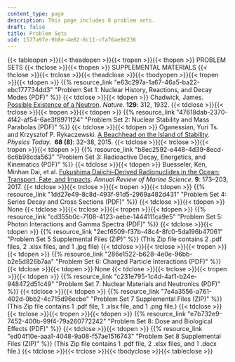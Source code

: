 ```yaml
---
content_type: page
description: This page includes 8 problem sets.
draft: false
title: Problem Sets
uid: 1577a97e-9b8e-4e82-8c11-cfa76ae9d236
---
```

{{< tableopen >}}{{< theadopen >}}{{< tropen >}}{{< thopen >}}
PROBLEM SETS
{{< thclose >}}{{< thopen >}}
SUPPLEMENTAL MATERIALS
{{< thclose >}}{{< trclose >}}{{< theadclose >}}{{< tbodyopen >}}{{< tropen >}}{{< tdopen >}}
{{% resource_link "e63c297a-1a67-46a5-ba22-ebc177734dd3" "Problem Set 1: Nuclear History, Reactions, and Decay Modes (PDF)" %}}
{{< tdclose >}}{{< tdopen >}}
Chadwick, James. [Possible Existence of a Neutron](https://www.nature.com/articles/129312a0). *Nature*. **129**: 312, 1932.
{{< tdclose >}}{{< trclose >}}{{< tropen >}}{{< tdopen >}}
{{% resource_link "47618dab-2370-4f42-af54-6ae3f8971f24" "Problem Set 2: Nuclear Stability and Mass Parabolas (PDF)" %}}
{{< tdclose >}}{{< tdopen >}}
Oganessian, Yuri Ts. and Krzysztof P. Rykaczewski. [A Beachhead on the Island of Stability](https://pubs.aip.org/physicstoday/article/68/8/32/415286/A-beachhead-on-the-island-of-stabilityRecent). *Physics Today.*  **68 (8)**: 32–38, 2015.
{{< tdclose >}}{{< trclose >}}{{< tropen >}}{{< tdopen >}}
{{% resource_link "b8ec2592-e448-4d39-8ecd-6c6b98cda563" "Problem Set 3: Radioactive Decay, Energetics, and Kinematics (PDF)" %}}
{{< tdclose >}}{{< tdopen >}}
Buesseler, Ken, Minhan Dai, et al. [Fukushima Daiichi–Derived Radionuclides in the Ocean: Transport, Fate, and Impacts](https://www.annualreviews.org/content/journals/10.1146/annurev-marine-010816-060733). *Annual Review of Marine Science*. **9**: 173–203, 2017.
{{< tdclose >}}{{< trclose >}}{{< tropen >}}{{< tdopen >}}
{{% resource_link "1dd27e49-8c8d-493f-91d5-2969a482d431" "Problem Set 4: Series Decay and Cross Sections (PDF)" %}}
{{< tdclose >}}{{< tdopen >}}
None
{{< tdclose >}}{{< trclose >}}{{< tropen >}}{{< tdopen >}}
{{% resource_link "cd355b0c-7108-4123-aebe-1444111ca9e5" "Problem Set 5: Photon Interactions and Gamma Spectra (PDF)" %}}
{{< tdclose >}}{{< tdopen >}}
{{% resource_link "2ecf6509-f37b-48c4-8fc0-5da196b47061" "Problem Set 5 Supplemental Files (ZIP)" %}} (This Zip file contains 2 .pdf files, 2 .xlsx files, and 1 .jpg file)
{{< tdclose >}}{{< trclose >}}{{< tropen >}}{{< tdopen >}}
{{% resource_link "286e1522-b628-4e0e-96bb-b2e5d826b7aa" "Problem Set 6: Charged Particle Interactions (PDF)" %}}
{{< tdclose >}}{{< tdopen >}}
None
{{< tdclose >}}{{< trclose >}}{{< tropen >}}{{< tdopen >}}
{{% resource_link "c231e795-1c4d-4af1-b24e-948472d51c49" "Problem Set 7: Nuclear Materials and Neutronics (PDF)" %}}
{{< tdclose >}}{{< tdopen >}}
{{% resource_link "7e4a3556-a761-402d-9bb2-4c715d96ecbe" "Problem Set 7 Supplemental Files (ZIP)" %}} (This Zip file contains 1 .pdf file, 1 .xlsx file, and 1 .png file.)
{{< tdclose >}}{{< trclose >}}{{< tropen >}}{{< tdopen >}}
{{% resource_link "e7b732e9-7452-400b-99f4-79a260772242" "Problem Set 8: Dose and Biological Effects (PDF)" %}}
{{< tdclose >}}{{< tdopen >}}
{{% resource_link "ed04f10e-aaa1-4048-9a08-f57ae1516743" "Problem Set 8 Supplemental Files (ZIP)" %}} (This Zip file contains 1 .pdf file, 2 .xlsx files, and 1 .docx file.)
{{< tdclose >}}{{< trclose >}}{{< tbodyclose >}}{{< tableclose >}}
